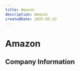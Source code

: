 ```yaml
---
title: Amazon
description: Amazon
createdDate: 2025-05-22
---
```


# Amazon

## Company Information

<DirectHireCompanyTable state="washington" city="seattle" companyJsonFileName="amazon" />